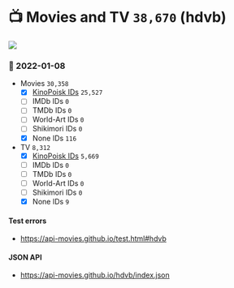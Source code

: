 # :tv: Movies and TV `38,670` (hdvb)

<a href="https://API-Movies.github.io"><img src="https://API-Movies.github.io/banner.png?cache"></a>

### :date: 2022-01-08
- Movies `30,358`
  - [x] <a href="https://API-Movies.github.io/hdvb/movie_kinopoisk_ids.json">KinoPoisk IDs</a> `25,527`
  - [ ] IMDb IDs `0`
  - [ ] TMDb IDs `0`
  - [ ] World-Art IDs `0`
  - [ ] Shikimori IDs `0`
  - [x] None IDs `116`
- TV `8,312`
  - [x] <a href="https://API-Movies.github.io/hdvb/tv_kinopoisk_ids.json">KinoPoisk IDs</a> `5,669`
  - [ ] IMDb IDs `0`
  - [ ] TMDb IDs `0`
  - [ ] World-Art IDs `0`
  - [ ] Shikimori IDs `0`
  - [x] None IDs `9`
#### Test errors
- <a href='https://api-movies.github.io/test.html#hdvb'>https://api-movies.github.io/test.html#hdvb</a>
#### JSON API
- <a href='https://api-movies.github.io/hdvb/index.json'>https://api-movies.github.io/hdvb/index.json</a>
